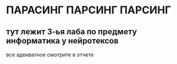 # ПАРАСИНГ ПАРСИНГ ПАРСИНГ
## тут лежит 3-ья лаба по предмету информатика у нейротексов
все адекватное смотрите в отчете
